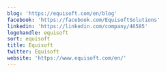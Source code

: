 ```yaml
---
blog: 'https://equisoft.com/en/blog'
facebook: 'https://facebook.com/EquisoftSolutions'
linkedin: 'https://linkedin.com/company/46585'
logohandle: equisoft
sort: equisoft
title: Equisoft
twitter: Equisoft
website: 'https://www.equisoft.com/en/'
---
```

